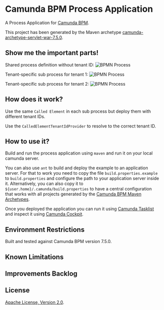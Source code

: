 # Camunda BPM Process Application
A Process Application for [Camunda BPM](http://docs.camunda.org).

This project has been generated by the Maven archetype
[camunda-archetype-servlet-war-7.5.0](https://docs.camunda.org/manual/latest/user-guide/process-applications/maven-archetypes/).

## Show me the important parts!

Shared process definition without tenant ID:
![BPMN Process](src/main/resources/process.png)

Tenant-specific sub process for tenant 1:
![BPMN Process](src/main/resources/sub-process-acme.png)

Tenant-specific sub process for tenant 2:
![BPMN Process](src/main/resources/sub-process-awesomesaas.png)

## How does it work?

Use the same `Called Element` in each sub process but deploy them with different tenant IDs.

Use the `CalledElementTenantIdProvider` to resolve to the correct tenant ID.

## How to use it?
Build and run the process application using `maven` and run it on your local camunda server.

You can also use `ant` to build and deploy the example to an application server.
For that to work you need to copy the file `build.properties.example` to `build.properties`
and configure the path to your application server inside it.
Alternatively, you can also copy it to `${user.home}/.camunda/build.properties`
to have a central configuration that works with all projects generated by the
[Camunda BPM Maven Archetypes](https://docs.camunda.org/manual/latest/user-guide/process-applications/maven-archetypes/).

Once you deployed the application you can run it using
[Camunda Tasklist](http://docs.camunda.org/latest/guides/user-guide/#tasklist)
and inspect it using
[Camunda Cockpit](http://docs.camunda.org/latest/guides/user-guide/#cockpit).

## Environment Restrictions
Built and tested against Camunda BPM version 7.5.0.

## Known Limitations

## Improvements Backlog

## License
[Apache License, Version 2.0](http://www.apache.org/licenses/LICENSE-2.0).

<!-- HTML snippet for index page
  <tr>
    <td><img src="snippets/tenant-specific-call-activity/src/main/resources/process.png" width="100"></td>
    <td><a href="snippets/tenant-specific-call-activity">Camunda BPM Process Application</a></td>
    <td>A Process Application for [Camunda BPM](http://docs.camunda.org).</td>
  </tr>
-->
<!-- Tweet
New @CamundaBPM example: Camunda BPM Process Application - A Process Application for [Camunda BPM](http://docs.camunda.org). https://github.com/camunda/camunda-consulting/tree/master/snippets/tenant-specific-call-activity
-->
